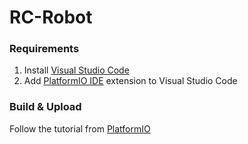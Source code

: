 # RC-Robot

### Requirements
1. Install [Visual Studio Code](https://code.visualstudio.com/)
2. Add [PlatformIO IDE](https://platformio.org/) extension to Visual Studio Code

### Build & Upload
Follow the tutorial from [PlatformIO](https://docs.platformio.org/en/latest/tutorials/espressif32/arduino_debugging_unit_testing.html#compiling-and-uploading-the-firmware)
